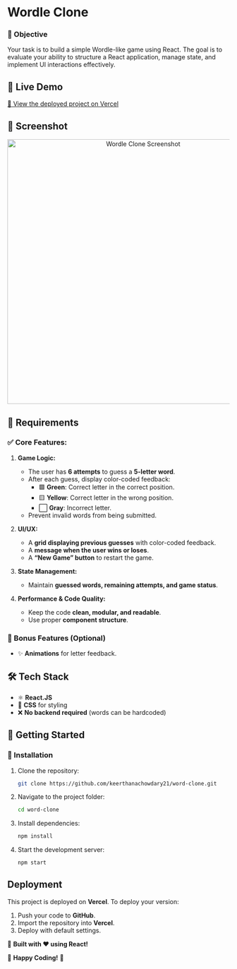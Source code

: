 # Wordle Clone

### 🎯 Objective
Your task is to build a simple Wordle-like game using React. The goal is to evaluate your ability to structure a React application, manage state, and implement UI interactions effectively.

## 🌟 Live Demo
[🔗 View the deployed project on Vercel](https://word-clone-lf1d.vercel.app/)

## 📸 Screenshot
<p align="center">
  <img src="https://drive.google.com/uc?id=1neNLToxzP1HC1D_BxZh45GneVTBhs8Nu" alt="Wordle Clone Screenshot" width="600" />
</p>

## 📜 Requirements

### ✅ Core Features:
1. **Game Logic:**
   - The user has **6 attempts** to guess a **5-letter word**.
   - After each guess, display color-coded feedback:
     - 🟩 **Green**: Correct letter in the correct position.
     - 🟨 **Yellow**: Correct letter in the wrong position.
     - ⬜ **Gray**: Incorrect letter.
   - Prevent invalid words from being submitted.

2. **UI/UX:**
   - A **grid displaying previous guesses** with color-coded feedback.
   - A **message when the user wins or loses**.
   - A **“New Game” button** to restart the game.

3. **State Management:**
   - Maintain **guessed words, remaining attempts, and game status**.

4. **Performance & Code Quality:**
   - Keep the code **clean, modular, and readable**.
   - Use proper **component structure**.

### 🎁 Bonus Features (Optional)
- ✨ **Animations** for letter feedback.


## 🛠 Tech Stack
- ⚛️ **React.JS**
- 🎨 **CSS** for styling
- ❌ **No backend required** (words can be hardcoded)

## 🚀 Getting Started
### 🔧 Installation
1. Clone the repository:
   ```sh
   git clone https://github.com/keerthanachowdary21/word-clone.git
   ```
2. Navigate to the project folder:
   ```sh
   cd word-clone
   ```
3. Install dependencies:
   ```sh
   npm install
   ```
4. Start the development server:
   ```sh
   npm start
   ```

## Deployment
This project is deployed on **Vercel**. To deploy your version:
1. Push your code to **GitHub**.
2. Import the repository into **Vercel**.
3. Deploy with default settings.

🚀 **Built with ❤️ using React!**

🚀 **Happy Coding!** 🎯
